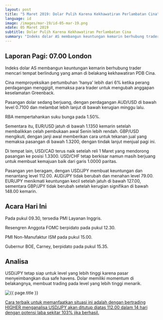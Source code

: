 ```yaml
---
layout: post
title: "5 Maret 2019: Dolar Pulih Karena Kekhawatiran Perlambatan Cina"
language: id
image: /images/mar-19/id-05-mar-19.png
xdate: 05 Maret 2019
subtitle: Dolar Pulih Karena Kekhawatiran Perlambatan Cina
summary: "Indeks dolar AS membangun keuntungan kemarin berhubung trader mencari tempat berlindung yang aman di belakang kekhawatiran PDB Cina. Cina memproyeksikan pertumbuhan 'hanya' lebih dari 6% ketika perang perdagangan menggigit, memaksa para trader untuk mengubah anggapan keselamatan Greenback"
---
```

## Laporan Pagi: 07.00 London

Indeks dolar AS membangun keuntungan kemarin berhubung trader mencari tempat berlindung yang aman di belakang kekhawatiran PDB Cina.

Cina memproyeksikan pertumbuhan 'hanya' lebih dari 6% ketika perang perdagangan menggigit, memaksa para trader untuk mengubah anggapan keselamatan Greenback.

Pasangan dolar sedang berjuang, dengan perdagangan AUD/USD di bawah level 0.7100 dan melambat lebih lanjut di bawah kerugian minggu lalu.

RBA mempertahankan suku bunga pada 1.50%.

Sementara itu, EUR/USD jatuh di bawah 1.1350 kemarin setelah membalikkan celah pembukaan awal Senin lebih rendah. GBP/USD mengikuti, dengan janji awal memberikan cara untuk tekanan jual yang memaksa pasangan di bawah 1.3200, dengan tindak lanjut menjual pagi ini.

Di tempat lain, USD/CAD terus naik setelah reli 1 Maret yang mendorong pasangan ke posisi 1.3300. USD/CHF tetap berkisar namun masih berjuang untuk membuat kemajuan baik dari garis 1.0000 paritas.

Pasangan yen beragam, dengan USD/JPY membuat keuntungan dan menantang level 112.00. AUD/JPY tidak berubah dan menahan level 79.00. EUR/JPY menikmati keuntungan kecil setelah jatuh di bawah 127.00, sementara GBP/JPY tidak berubah setelah kerugian signifikan di bawah 148.00 kemarin.

## Acara Hari Ini

Pada pukul 09.30, tersedia PMI Layanan Inggris.

Resengren Anggota FOMC berpidato pada pukul 12.30.

PMI Non-Manufaktur ISM pada pukul 15.00.

Gubernur BOE, Carney, berpidato pada pukul 15.35.

## Analisa

USD/JPY tetap siap untuk level yang lebih tinggi karena pasar menyeimbangkan dua safe havens. Dolar memiliki momentum di belakangnya, membuat trading pada level yang lebih tinggi menarik.

<img src="{{ site.url }}/images/mar-19/id-05-mar-19.png" alt="{{ page.title }}" title="{{ page.title }}">

<a href="%LINK%%?currency=USD&market=forex&underlying=frxUSDJPY&formname=higherlower&duration_amount=14&duration_units=d&amount=10&amount_type=stake&expiry_type=duration&barrier=112.00" target="_blank" rel="noopener noreferrer nofollow">Cara terbaik untuk memanfaatkan situasi ini adalah dengan bertrading HIGHER menganalisa USD/JPY akan ditutup diatas 112.00 dalam 14 hari dengan potensi laba sekitar 103% jika berhasil.</a>

